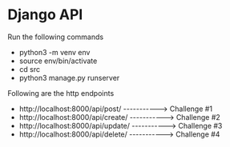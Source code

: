 # Django API
Run the following commands
* python3 -m venv env
* source env/bin/activate
* cd src
* python3 manage.py runserver

Following are the http endpoints <br/>
* http://localhost:8000/api/post/  -----------> Challenge #1 <br/>
* http://localhost:8000/api/create/  -----------> Challenge #2 <br/>
* http://localhost:8000/api/update/<id>  -----------> Challenge #3 <br/>
* http://localhost:8000/api/delete/<id>  -----------> Challenge #4
